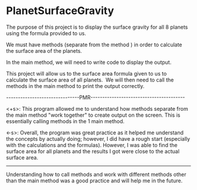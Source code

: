 # PlanetSurfaceGravity
The purpose of this project is to display the surface gravity for all 8 planets using the formula provided to us. 

We must have methods (separate from the method ) in order to calculate the surface area of the planets. 

In the main method, we will need to write code to display the output. 

This project will allow us to the surface area formula given to us to calculate the surface area of all planets. 
We will then need to call the methods in the main method to print the output correctly. 

-------------------------------PMR----------------------------------------

<+s>: This program allowed me to understand how methods separate from the main method "work together" to create output on the screen. 
This is essentially calling methods in the 1 main method. 

<-s>: Overall, the program was great practice as it helped me understand the concepts by actually doing; 
however, I did have a rough start (especially with the calculations and the formulas). 
However, I was able to find the surface area for all planets and the results I got were close to the actual surface area. 

--------------------------------------------------------------------------
Understanding how to call methods and work with different methods other than the main method was a good practice and will help me in the future. 
